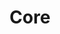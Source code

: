 ---
# This topic lives at
# https://digital.gov/topics/core

# Topic Title
title: "Core"

# description — keep it short and clear
# summary: ""

# Weight
weight: 1

# For more information on managing topics,
# see https://github.com/GSA/digitalgov.gov/wiki/topics
---